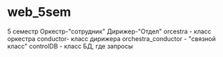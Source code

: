 # web_5sem
5 семестр
Оркестр-"сотрудник"
Дирижер-"Отдел"
orcestra - класс оркестра
conductor- класс дирижера
orchestra_conductor - "связной класс"
controlDB - класс БД, где запросы
